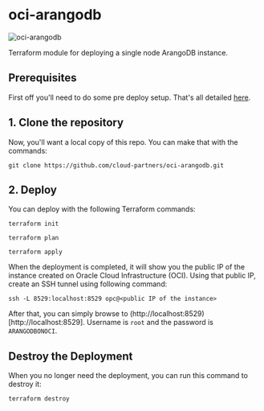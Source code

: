# oci-arangodb

![oci-arangodb](https://www.arangodb.com/wp-content/uploads/2016/05/ArangoDB_logo_@3.png "ArangoDB logo")

Terraform module for deploying a single node ArangoDB instance.
  
## Prerequisites
First off you'll need to do some pre deploy setup.  That's all detailed [here](https://github.com/cloud-partners/oci-prerequisites).

## 1. Clone the repository
Now, you'll want a local copy of this repo. You can make that with the commands:

`git clone https://github.com/cloud-partners/oci-arangodb.git`

## 2. Deploy
You can deploy with the following Terraform commands:

`terraform init`

`terraform plan`

`terraform apply`

When the deployment is completed, it will show you the public IP of the instance created on Oracle Cloud Infrastructure (OCI). Using that public IP, create an SSH tunnel using following command:

`ssh -L 8529:localhost:8529 opc@<public IP of the instance>`

After that, you can simply browse to (http://localhost:8529)[http://localhost:8529]. Username is `root` and the password is `ARANGODBONOCI`.

## Destroy the Deployment
When you no longer need the deployment, you can run this command to destroy it:

    terraform destroy
